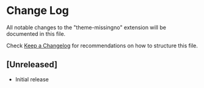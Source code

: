 # Change Log
All notable changes to the "theme-missingno" extension will be documented in this file.

Check [Keep a Changelog](http://keepachangelog.com/) for recommendations on how to structure this file.

## [Unreleased]
- Initial release
